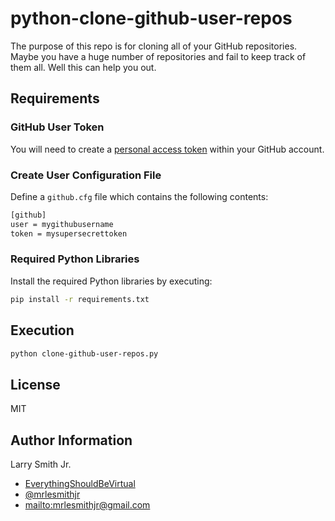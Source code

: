 # python-clone-github-user-repos

The purpose of this repo is for cloning all of your GitHub repositories. Maybe you
have a huge number of repositories and fail to keep track of them all. Well this
can help you out.

## Requirements

### GitHub User Token

You will need to create a [personal access token](https://github.com/settings/tokens)
within your GitHub account.

### Create User Configuration File

Define a `github.cfg` file which contains the following contents:

```bash
[github]
user = mygithubusername
token = mysupersecrettoken
```

### Required Python Libraries

Install the required Python libraries by executing:

```bash
pip install -r requirements.txt
```

## Execution

```bash
python clone-github-user-repos.py
```

## License

MIT

## Author Information

Larry Smith Jr.

- [EverythingShouldBeVirtual](http://everythingshouldbevirtual.com)
- [@mrlesmithjr](https://www.twitter.com/mrlesmithjr)
- <mailto:mrlesmithjr@gmail.com>